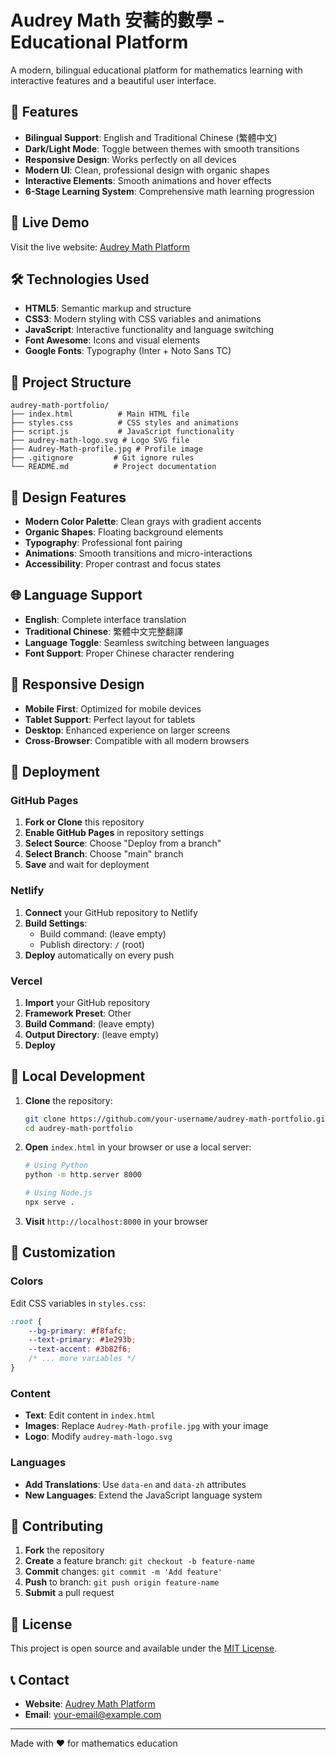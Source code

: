 # Audrey Math 安蕎的數學 - Educational Platform

A modern, bilingual educational platform for mathematics learning with interactive features and a beautiful user interface.

## 🌟 Features

- **Bilingual Support**: English and Traditional Chinese (繁體中文)
- **Dark/Light Mode**: Toggle between themes with smooth transitions
- **Responsive Design**: Works perfectly on all devices
- **Modern UI**: Clean, professional design with organic shapes
- **Interactive Elements**: Smooth animations and hover effects
- **6-Stage Learning System**: Comprehensive math learning progression

## 🚀 Live Demo

Visit the live website: [Audrey Math Platform](https://your-username.github.io/audrey-math-portfolio)

## 🛠️ Technologies Used

- **HTML5**: Semantic markup and structure
- **CSS3**: Modern styling with CSS variables and animations
- **JavaScript**: Interactive functionality and language switching
- **Font Awesome**: Icons and visual elements
- **Google Fonts**: Typography (Inter + Noto Sans TC)

## 📁 Project Structure

```
audrey-math-portfolio/
├── index.html          # Main HTML file
├── styles.css          # CSS styles and animations
├── script.js           # JavaScript functionality
├── audrey-math-logo.svg # Logo SVG file
├── Audrey-Math-profile.jpg # Profile image
├── .gitignore         # Git ignore rules
└── README.md          # Project documentation
```

## 🎨 Design Features

- **Modern Color Palette**: Clean grays with gradient accents
- **Organic Shapes**: Floating background elements
- **Typography**: Professional font pairing
- **Animations**: Smooth transitions and micro-interactions
- **Accessibility**: Proper contrast and focus states

## 🌐 Language Support

- **English**: Complete interface translation
- **Traditional Chinese**: 繁體中文完整翻譯
- **Language Toggle**: Seamless switching between languages
- **Font Support**: Proper Chinese character rendering

## 📱 Responsive Design

- **Mobile First**: Optimized for mobile devices
- **Tablet Support**: Perfect layout for tablets
- **Desktop**: Enhanced experience on larger screens
- **Cross-Browser**: Compatible with all modern browsers

## 🚀 Deployment

### GitHub Pages

1. **Fork or Clone** this repository
2. **Enable GitHub Pages** in repository settings
3. **Select Source**: Choose "Deploy from a branch"
4. **Select Branch**: Choose "main" branch
5. **Save** and wait for deployment

### Netlify

1. **Connect** your GitHub repository to Netlify
2. **Build Settings**:
   - Build command: (leave empty)
   - Publish directory: `/` (root)
3. **Deploy** automatically on every push

### Vercel

1. **Import** your GitHub repository
2. **Framework Preset**: Other
3. **Build Command**: (leave empty)
4. **Output Directory**: (leave empty)
5. **Deploy**

## 🔧 Local Development

1. **Clone** the repository:
   ```bash
   git clone https://github.com/your-username/audrey-math-portfolio.git
   cd audrey-math-portfolio
   ```

2. **Open** `index.html` in your browser or use a local server:
   ```bash
   # Using Python
   python -m http.server 8000
   
   # Using Node.js
   npx serve .
   ```

3. **Visit** `http://localhost:8000` in your browser

## 📝 Customization

### Colors
Edit CSS variables in `styles.css`:
```css
:root {
    --bg-primary: #f8fafc;
    --text-primary: #1e293b;
    --text-accent: #3b82f6;
    /* ... more variables */
}
```

### Content
- **Text**: Edit content in `index.html`
- **Images**: Replace `Audrey-Math-profile.jpg` with your image
- **Logo**: Modify `audrey-math-logo.svg`

### Languages
- **Add Translations**: Use `data-en` and `data-zh` attributes
- **New Languages**: Extend the JavaScript language system

## 🤝 Contributing

1. **Fork** the repository
2. **Create** a feature branch: `git checkout -b feature-name`
3. **Commit** changes: `git commit -m 'Add feature'`
4. **Push** to branch: `git push origin feature-name`
5. **Submit** a pull request

## 📄 License

This project is open source and available under the [MIT License](LICENSE).

## 📞 Contact

- **Website**: [Audrey Math Platform](https://your-username.github.io/audrey-math-portfolio)
- **Email**: your-email@example.com

---

Made with ❤️ for mathematics education